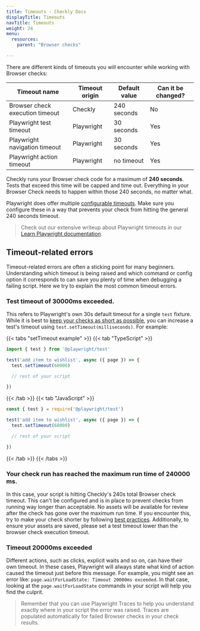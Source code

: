 ```yaml
---
title: Timeouts - Checkly Docs
displayTitle: Timeouts
navTitle: Timeouts
weight: 24
menu:
  resources:
    parent: "Browser checks"

---
```


There are different kinds of timeouts you will encounter while working with Browser checks:

| Timeout name                    | Timeout origin | Default value | Can it be changed? |
|---------------------------------|----------------|---------------|--------------------|
| Browser check execution timeout | Checkly        | 240 seconds   | No                 |
| Playwright test timeout         | Playwright     | 30 seconds    | Yes                |
| Playwright navigation timeout	  | Playwright     | 30 seconds    | Yes                |
| Playwright action timeout       | Playwright     | no timeout    | Yes                |


Checkly runs your Browser check code for a maximum of **240 seconds**. Tests that exceed this time will be capped and 
time out. Everything in your Browser Check needs to happen within those 240 seconds, no matter what. 

Playwright does offer multiple [configurable timeouts](https://playwright.dev/docs/test-timeouts). Make sure you configure these in a way that prevents your 
check from hitting the general 240 seconds timeout.

> Check out our extensive writeup about Playwright timeouts in our [Learn Playwright documentation](/learn/playwright/waits-and-timeouts/).

## Timeout-related errors

Timeout-related errors are often a sticking point for many beginners. Understanding which timeout is being raised and 
which command or config option it corresponds to can save you plenty of time when debugging a failing script. Here we 
try to explain the most common timeout errors.

### Test timeout of 30000ms exceeded.

This refers to Playwright's own 30s default timeout for a single `test` fixture. While it is best to [keep your checks as short as possible](/learn/playwright/writing-tests/), you can increase a test's timeout using `test.setTimeout(milliseconds)`. For example:

{{< tabs "setTimeout example" >}}
{{< tab "TypeScript" >}}
```ts {title="timeout.spec.ts"}
import { test } from '@playwright/test'

test('add item to wishlist', async ({ page }) => {
  test.setTimeout(60000)

  // rest of your script

})
```
{{< /tab >}}
{{< tab "JavaScript" >}}
```js  {title="timeout.spec.js"}
const { test } = require('@playwright/test')

test('add item to wishlist', async ({ page }) => {
  test.setTimeout(60000)

  // rest of your script

})
```
{{< /tab >}}
{{< /tabs >}}


### Your check run has reached the maximum run time of 240000 ms.

In this case, your script is hitting Checkly's 240s total Browser check timeout. This can't be configured and is in 
place to prevent checks from running way longer than acceptable. No assets will be available for review after the check has gone over the maximum run time. If you encounter this, try to make your check shorter by following [best practices](/learn/playwright/writing-tests/). Additionally, to ensure your assets are saved, please set a test timeout lower than the browser check execution timeout.

### Timeout 20000ms exceeded

Different actions, such as clicks, explicit waits and so on, can have their own timeout. In these cases, Playwright will always state what kind of action caused the timeout just before this message. For example, you might see an error like: `page.waitForLoadState: Timeout 20000ms exceeded`. In that case, looking at the `page.waitForLoadState` commands in your script will help you find the culprit. 


> Remember that you can use Playwright Traces to help you understand exactly where in your script the error was raised. 
> Traces are populated automatically for failed Browser checks in your check results.
